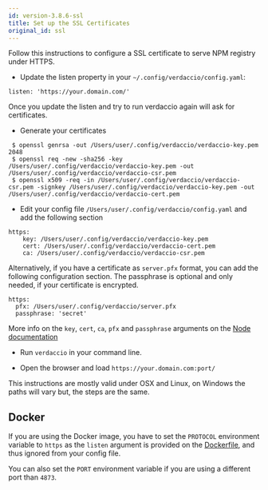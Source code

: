 ```yaml
---
id: version-3.8.6-ssl
title: Set up the SSL Certificates
original_id: ssl
---
```


Follow this instructions to configure a SSL certificate to serve NPM registry under HTTPS.

* Update the listen property in your `~/.config/verdaccio/config.yaml`:

````
listen: 'https://your.domain.com/'
````

Once you update the listen and try to run verdaccio again will ask for certificates.

* Generate your certificates

````
 $ openssl genrsa -out /Users/user/.config/verdaccio/verdaccio-key.pem 2048
 $ openssl req -new -sha256 -key /Users/user/.config/verdaccio/verdaccio-key.pem -out /Users/user/.config/verdaccio/verdaccio-csr.pem
 $ openssl x509 -req -in /Users/user/.config/verdaccio/verdaccio-csr.pem -signkey /Users/user/.config/verdaccio/verdaccio-key.pem -out /Users/user/.config/verdaccio/verdaccio-cert.pem
 ````

* Edit your config file `/Users/user/.config/verdaccio/config.yaml` and add the following section

````
https:
    key: /Users/user/.config/verdaccio/verdaccio-key.pem
    cert: /Users/user/.config/verdaccio/verdaccio-cert.pem
    ca: /Users/user/.config/verdaccio/verdaccio-csr.pem
````

Alternatively, if you have a certificate as `server.pfx` format, you can add the following configuration section. The passphrase is optional and only needed, if your certificate is encrypted.

````
https:
  pfx: /Users/user/.config/verdaccio/server.pfx
  passphrase: 'secret'
````

More info on the `key`, `cert`, `ca`, `pfx` and `passphrase` arguments on the [Node documentation](https://nodejs.org/api/tls.html#tls_tls_createsecurecontext_options)

* Run `verdaccio` in your command line.

* Open the browser and load `https://your.domain.com:port/`

This instructions are mostly valid under OSX and Linux, on Windows the paths will vary but, the steps are the same.

## Docker
If you are using the Docker image, you have to set the `PROTOCOL` environment variable to `https` as the `listen` argument is provided on the [Dockerfile](https://github.com/verdaccio/verdaccio/blob/master/Dockerfile#L43), and thus ignored from your config file.

You can also set the `PORT` environment variable if you are using a different port than `4873`.
